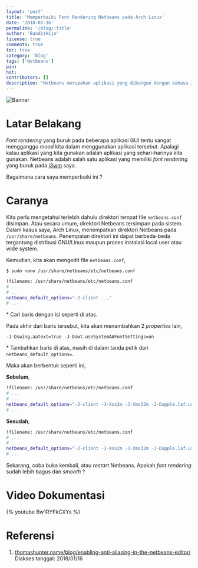 ```yaml
---
layout: 'post'
title: 'Memperbaiki Font Rendering Netbeans pada Arch Linux'
date: '2018-01-16'
permalink: '/blog/:title'
author: 'BanditHijo'
license: true
comments: true
toc: true
category: 'blog'
tags: ['Netbeans']
pin:
hot:
contributors: []
description: "Netbeans merupakan aplikasi yang dibangun dengan bahasa Java. Java GUI Toolkit biasanya belum terkonfigurasi dengan baik agar memiliki tampilan yang mulus. Maka kita perlu untuk mengkonfigurasi agar tampilan Netbeans kita terlihat mulus."
---
```


![Banner](https://4.bp.blogspot.com/-t8rFinLgSyM/WmCaNEg1ffI/AAAAAAAAG5Y/MteYia1GKyg3j6SGVMOAxT7slgPeX84YwCLcBGAs/s1600/Default%2BHeader%2BTemplate%2BPost%2B2X.png)

# Latar Belakang

_Font rendering_ yang buruk pada beberapa aplikasi GUI tentu sangat mengganggu _mood_ kita dalam menggunakan aplikasi tersebut. Apalagi kalau aplikasi yang kita gunakan adalah aplikasi yang sehari-harinya kita gunakan.  Netbeans adalah salah satu aplikasi yang memiliki _font rendering_ yang buruk pada [i3wm](https://wiki.archlinux.org/index.php/I3) saya.

Bagaimana cara saya memperbaiki ini ?


# Caranya

Kita perlu mengetahui terlebih dahulu direktori tempat file `netbeans.conf` disimpan. Atau secara umum, direktori Netbeans tersimpan pada sistem. Dalam kasus saya, Arch Linux, menempatkan direktori Netbeans pada `/usr/share/netbeans`. Penempatan direktori ini dapat berbeda-beda tergantung distribusi GNU/Linux maupun proses instalasi local user atau wide system.

Kemudian, kita akan mengedit file `netbeans.conf`,

```
$ sudo nano /usr/share/netbeans/etc/netbeans.conf
```

```bash
!filename: /usr/share/netbeans/etc/netbeans.conf
# ...
# ...
netbeans_default_options="-J-client ..."
# ...
```

\* Cari baris dengan isi seperti di atas.

Pada akhir dari baris tersebut, kita akan menambahkan 2 _properties_ lain,

```
-J-Dswing.aatext=true -J-Dawt.useSystemAAFontSettings=on
```

\* Tambahkan baris di atas, masih di dalam tanda petik dari `netbeans_default_options=`.

Maka akan berbentuk seperti ini,

**Sebelum**,

```bash
!filename: /usr/share/netbeans/etc/netbeans.conf
# ...
# ...
netbeans_default_options="-J-client -J-Xss2m -J-Xms32m -J-Dapple.laf.useScreenMenuBar=true -J-Dapple.awt.graphics.UseQuartz=true -J-Dsun.java2d.noddraw=true -J-Dsun.java2d.dpiaware=true -J-Dsun.zip.disableMemoryMapping=true"
# ...
```

**Sesudah**,

```bash
!filename: /usr/share/netbeans/etc/netbeans.conf
# ...
# ...
netbeans_default_options="-J-client -J-Xss2m -J-Xms32m -J-Dapple.laf.useScreenMenuBar=true -J-Dapple.awt.graphics.UseQuartz=true -J-Dsun.java2d.noddraw=true -J-Dsun.java2d.dpiaware=true -J-Dsun.zip.disableMemoryMapping=true -J-Dswing.aatext=true -J-Dawt.useSystemAAFontSettings=on"
# ...
```

Sekarang, coba buka kembali, atau _restart_ Netbeans.
Apakah _font rendering_ sudah lebih bagus dan _smooth_ ?


# Video Dokumentasi

{% youtube Bw1RYFkCXYs %}


# Referensi

1. [thomashunter.name/blog/enabling-anti-aliasing-in-the-netbeans-editor/](https://thomashunter.name/blog/enabling-anti-aliasing-in-the-netbeans-editor/)
<br>Diakses tanggal: 2018/01/16
